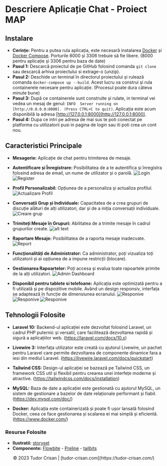 # Descriere Aplicație Chat - Proiect MAP

## Instalare
- **Cerințe:** Pentru a putea rula aplicația, este necesară instalarea [Docker](https://docs.docker.com/get-docker/) și [Docker Compose](https://docs.docker.com/compose/install/). Porturile 8000 și 3306 trebuie să fie libere. (8000 pentru aplicație și 3306 pentru baza de date)
- **Pasul 1:** Descarcă proiectul de pe GitHub folosind comanda `git clone` sau descarcă arhiva proiectului si extrage-o (unzip).
- **Pasul 2:** Deschide un terminal în directorul proiectului și rulează comanda ```docker-compose up --build```. Acest lucru va construi și rula containerele necesare pentru aplicație. (Procesul poate dura câteva minute bune)
- **Pasul 3:** După ce containerele sunt construite și rulate, in terminal vei vedea un mesaj de genul: ```INFO  Server running on [http://0.0.0.0:8000]. (Press CTRL+C to quit)```. Aplicația este acum disponibilă la adresa [http://127.0.0.1:8000](http://127.0.0.1:8000).
- **Pasul 4:** Dupa ce intri pe adresa de mai sus te poti conectat pe platforma cu utilizatorii pusi in pagina de login sau iti poti crea un cont nou.

## Caracteristici Principale

- **Mesagerie:** Aplicație de chat pentru trimiterea de mesaje.
- **Autentificare și Înregistrare:** Posibilitatea de a te autentifica și înregistra folosind adresa de email, un nume de utilizator și o parolă.
![Login](public/src/screencapture-127-0-0-1-8000-login-2023-10-11-02_05_47.png "Login")
![Register](public/src/screencapture-127-0-0-1-8000-register-2023-10-11-02_05_58.png "Register")

- **Profil Personalizabil:** Opțiunea de a personaliza și actualiza profilul.
![Actualizare Profil](public/src/screencapture-127-0-0-1-8000-profile-2023-10-11-02_08_03.png "Actualizare Profil")

- **Conversații Grup și Individuale:** Capacitatea de a crea grupuri de discuție alături de alți utilizatori, dar și de a iniția conversații individuale.
![Creare grup](public/src/create_chat.png "Creare grup")

- **Trimiteți Mesaje în Grupuri:** Abilitatea de a trimite mesaje în cadrul grupurilor create.
![alt text](public/src/screencapture-chatapp-tcn-dev-software-2023-10-11-03_46_49.png "Mesaje")

- **Raportare Mesaje:** Posibilitatea de a raporta mesaje inadecvate.
![Report](public/src/report.png "Report")

- **Funcționalități de Administrator:** Ca administrator, poți vizualiza toți utilizatorii și ai opțiunea de a impune restricții (blocare).
- **Gestionarea Rapoartelor:** Poți accesa și evalua toate rapoartele primite de la alți utilizatori.
![Admin Dashboard](public/src/screencapture-127-0-0-1-8000-admin-dashboard-2023-10-11-02_14_46.png "Admin Dashboard")

- **Disponibil pentru tablete si telefoane:** Aplicația este optimizată pentru a fi utilizată și pe dispozitive mobile. Având un design responsiv, interfața se adaptează în funcție de dimensiunea ecranului.
![Responive](public/src/screencapture-chatapp-tcn-dev-software-2023-10-11-03_47_19.png "Responive")
![Responive](public/src/screencapture-127-0-0-1-8000-login-2023-10-11-02_38_13.png "Responive")
![Responive](public/src/screencapture-127-0-0-1-8000-profile-2023-10-11-02_37_48.png "Responive")

## Tehnologii Folosite

- **Laravel 10:** Backend-ul aplicației este dezvoltat folosind Laravel, un cadrul PHP puternic și versatil, care facilitează dezvoltarea rapidă și sigură a aplicațiilor web. (https://laravel.com/docs/10.x)

- **Livewire 3:** Interfața utilizator este creată cu ajutorul Livewire, un pachet pentru Laravel care permite dezvoltarea de componente dinamice fara a iesi din mediul Laravel. (https://livewire.laravel.com/docs/quickstart)

- **Tailwind CSS:** Design-ul aplicației se bazează pe Tailwind CSS, un framework CSS util și flexibil pentru crearea unei interfețe moderne și atractive. (https://tailwindcss.com/docs/installation)

- **MySQL:** Baza de date a aplicației este gestionată cu ajutorul MySQL, un sistem de gestionare a bazelor de date relaționale performant și fiabil. (https://dev.mysql.com/doc/)

- **Docker:** Aplicația este containerizată și poate fi ușor lansată folosind Docker, ceea ce face gestionarea și scalarea ei mai simplă și eficientă. (https://www.docker.com/)


### Resurse Folosite
- **Ilustratii:** [storyset](https://storyset.com/)
- **Componente:** [Flowbite](https://flowbite.com/) - [Preline](https://preline.co/index.html) - [tailbits](https://www.tailbits.com/)

<p align="center">
  &copy; 2023 Tudor Crisan | [tudor-crisan.com](https://tudor-crisan.com/)
</p>